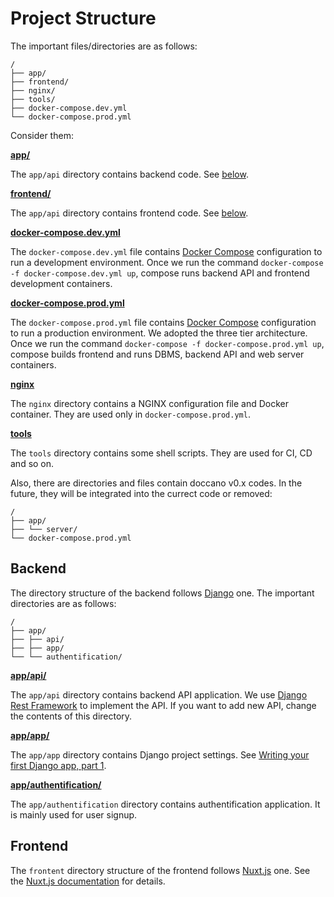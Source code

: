 # Project Structure

The important files/directories are as follows:

```
/
├── app/
├── frontend/
├── nginx/
├── tools/
├── docker-compose.dev.yml
└── docker-compose.prod.yml
```

Consider them:

**[app/](https://github.com/doccano/doccano/tree/master/app)**

The `app/api` directory contains backend code. See [below](#Backend).

**[frontend/](https://github.com/doccano/doccano/tree/master/frontend)**

The `app/api` directory contains frontend code. See [below](#Frontend).

**[docker-compose.dev.yml](https://github.com/doccano/doccano/blob/master/docker-compose.dev.yml)**

The `docker-compose.dev.yml` file contains [Docker Compose](https://docs.docker.com/compose) configuration to run a development environment.
Once we run the command `docker-compose -f docker-compose.dev.yml up`, compose runs backend API and frontend development containers.

**[docker-compose.prod.yml](https://github.com/doccano/doccano/blob/master/docker-compose.prod.yml)**

The `docker-compose.prod.yml` file contains [Docker Compose](https://docs.docker.com/compose) configuration to run a production environment.
We adopted the three tier architecture. Once we run the command `docker-compose -f docker-compose.prod.yml up`, compose builds frontend and runs DBMS, backend API and web server containers.

**[nginx](https://github.com/doccano/doccano/tree/master/nginx)**

The `nginx` directory contains a NGINX configuration file and Docker container. They are used only in `docker-compose.prod.yml`.

**[tools](https://github.com/doccano/doccano/tree/master/tools)**

The `tools` directory contains some shell scripts. They are used for CI, CD and so on.

Also, there are directories and files contain doccano v0.x codes.
In the future, they will be integrated into the currect code or removed:

```
/
├── app/
├── └── server/
└── docker-compose.prod.yml
```

## Backend

The directory structure of the backend follows [Django](https://www.djangoproject.com) one.
The important directories are as follows:

```
/
├── app/
├── ├── api/
├── ├── app/
└── └── authentification/
```

**[app/api/](https://github.com/doccano/doccano/tree/master/app/api)**

The `app/api` directory contains backend API application. We use [Django Rest Framework](https://www.django-rest-framework.org) to implement the API.
If you want to add new API, change the contents of this directory.

**[app/app/](https://github.com/doccano/doccano/tree/master/app/app)**

The `app/app` directory contains Django project settings. See [Writing your first Django app, part 1](https://docs.djangoproject.com/en/3.0/intro/tutorial01/#creating-a-project).

**[app/authentification/](https://github.com/doccano/doccano/tree/master/app/authentification)**

The `app/authentification` directory contains authentification application. It is mainly used for user signup.

## Frontend

The `frontent` directory structure of the frontend follows [Nuxt.js](https://ru.nuxtjs.org) one.
See the [Nuxt.js documentation](https://nuxtjs.org/guide/directory-structure/) for details.
